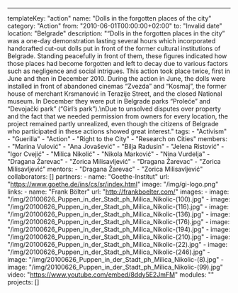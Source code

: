 ---
  templateKey: "action"
  name: "Dolls in the forgotten places of the city"
  category: "Action"
  from: "2010-06-01T00:00:00+02:00"
  to: "Invalid date"
  location: "Belgrade"
  description: "“Dolls in the forgotten places in the city” was a one-day demonstration lasting several hours which incorporated handcrafted cut-out dolls put in front of the former cultural institutions of Belgrade. Standing peacefully in front of them, these figures indicated how those places had become forgotten and left to decay due to various factors such as negligence and social intrigues. This action took place twice, first in June and then in December 2010. During the action in June, the dolls were installed in front of abandoned cinemas “Zvezda” and “Kosmaj”, the former house of merchant Krsmanović in Terazije Street, and the closed National museum. In December they were put in Belgrade parks “Proleće” and “Devojački park” (“Girl’s park”).\nDue to unsolved disputes over property and the fact that we needed permission from owners for every location, the project remained partly unrealized, even though the citizens of Belgrade who participated in these actions showed great interest."
  tags: 
    - "Activism"
    - "Guerilla"
    - "Action"
    - "Right to the City"
    - "Research on Cities"
  members: 
    - "Marina Vulović"
    - "Ana Jovašević"
    - "Bilja Radusin"
    - "Jelena Ristović"
    - "Igor Cvejić"
    - "Milica Nikolić"
    - "Nikola Marković"
    - "Nina Vurdelja"
    - "Dragana Žarevac"
    - "Zorica Milisavljević"
    - "Dragana Žarevac"
    - "Zorica Milisavljević"
  mentors: 
    - "Dragana Žarevac"
    - "Zorica Milisavljević"
  collaborators: []
  partners: 
    - 
      name: "Goethe-Institut"
      url: "https://www.goethe.de/ins/cs/sr/index.html"
      image: "/img/gi-logo.png"
  links: 
    - 
      name: "Frank Bölter"
      url: "http://frankboelter.com/"
  images: 
    - 
      image: "/img/20100626_Puppen_in_der_Stadt_ph_Milica_Nikolic-(100).jpg"
    - 
      image: "/img/20100626_Puppen_in_der_Stadt_ph_Milica_Nikolic-(116).jpg"
    - 
      image: "/img/20100626_Puppen_in_der_Stadt_ph_Milica_Nikolic-(136).jpg"
    - 
      image: "/img/20100626_Puppen_in_der_Stadt_ph_Milica_Nikolic-(176).jpg"
    - 
      image: "/img/20100626_Puppen_in_der_Stadt_ph_Milica_Nikolic-(194).jpg"
    - 
      image: "/img/20100626_Puppen_in_der_Stadt_ph_Milica_Nikolic-(210).jpg"
    - 
      image: "/img/20100626_Puppen_in_der_Stadt_ph_Milica_Nikolic-(22).jpg"
    - 
      image: "/img/20100626_Puppen_in_der_Stadt_ph_Milica_Nikolic-(246).jpg"
    - 
      image: "/img/20100626_Puppen_in_der_Stadt_ph_Milica_Nikolic-(8).jpg"
    - 
      image: "/img/20100626_Puppen_in_der_Stadt_ph_Milica_Nikolic-(99).jpg"
  video: "https://www.youtube.com/embed/8ddy5E2JmFM"
  modules: ""
  projects: []
